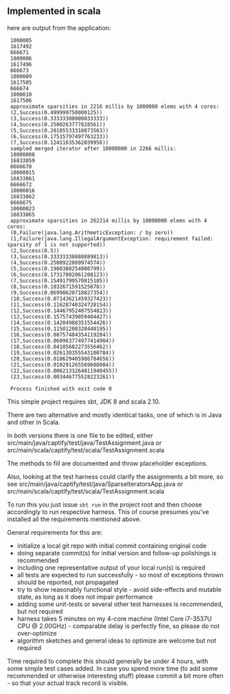 ## Implemented in scala
here are output from the application:
```sampled merged iterator after 1000000 in 610 millis:
 1000005
 1617492
 666671
 1000006
 1617496
 666673
 1000009
 1617505
 666674
 1000010
 1617506
 approximate sparsities in 2216 millis by 1000000 elems with 4 cores:
 (2,Success(0.499999750000125))
 (3,Success(0.33333300000033333))
 (4,Success(0.2500263777828561))
 (5,Success(0.20185533310873563))
 (6,Success(0.17515797497763233))
 (7,Success(0.12411635362039956))
 sampled merged iterator after 10000000 in 2266 millis:
 10000008
 16833859
 6666670
 10000015
 16833861
 6666672
 10000016
 16833862
 6666675
 10000023
 16833865
 approximate sparsities in 262214 millis by 10000000 elems with 4 cores:
 (0,Failure(java.lang.ArithmeticException: / by zero))
 (1,Failure(java.lang.IllegalArgumentException: requirement failed: sparsity of 1 is not supported))
 (2,Success(0.5))
 (3,Success(0.33333338888889813))
 (4,Success(0.2500922089974574))
 (5,Success(0.1980380254000799))
 (6,Success(0.17317002061208123))
 (7,Success(0.15491799570815185))
 (8,Success(0.1032671591525678))
 (9,Success(0.06998620718827354))
 (10,Success(0.07143621459327423))
 (11,Success(0.11628740324728154))
 (12,Success(0.14467952407554813))
 (13,Success(0.15757439059404427))
 (14,Success(0.14204988351554426))
 (15,Success(0.11501208328448195))
 (16,Success(0.08757484354119284))
 (17,Success(0.060963774977414904))
 (18,Success(0.04185682273556462))
 (19,Success(0.026130355543100784))
 (20,Success(0.018629405986784656))
 (21,Success(0.010291265569608084))
 (22,Success(0.0062133264811940455))
 (23,Success(0.003446775528223261))
 
 Process finished with exit code 0
```
This simple project requires sbt, JDK 8 and scala 2.10.

There are two alternative and mostly identical tasks, one of which is in Java and other in Scala.

In both versions there is one file to be edited, either
    src/main/java/captify/test/java/TestAssignment.java 
or 
    src/main/scala/captify/test/scala/TestAssignment.scala



The methods to fill are documented and throw placeholder exceptions. 

Also, looking at the test harness could clarify the assignments a bit more, so see
    src/main/java/captify/test/java/SparseIteratorsApp.java
or 
    src/main/scala/captify/test/scala/TestAssignment.scala

To run this you just issue `sbt run` in the project root and then choose accordingly to run respective harness.
This of course presumes you've installed all the requirements mentioned above.

General requirements for this are:
 * initialize a local git repo with initial commit containing original code
 * doing separate commit(s) for initial version and follow-up polishings is recommended
 * including one representative output of your local run(s) is required
 * all tests are expected to run successfully - so most of exceptions thrown should be reported, not propagated
 * try to show reasonably functional style - avoid side-effects and mutable state, as long as it does not impair performance
 * adding some unit-tests or several other test harnesses is recommended, but not required
 * harness takes 5 minutes on my 4-core machine (Intel Core i7-3537U CPU @ 2.00GHz) - comparable delay is perfectly fine, so please do not over-optimize
 * algorithm sketches and general ideas to optimize are welcome but not required

Time required to complete this should generally be under 4 hours, with some simple test cases added.
In case you spend more time (to add some recommended or otherwise interesting stuff) please commit a bit more often - so that your actual track record is visible.
